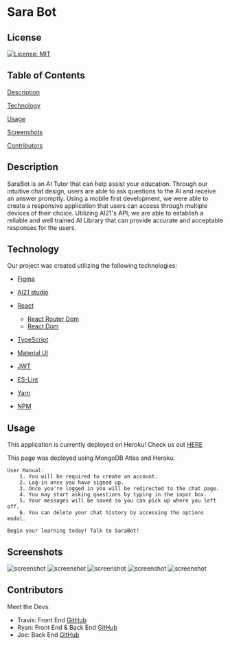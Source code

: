 # Sara Bot

## License
  [![License: MIT](https://img.shields.io/badge/License-MIT-yellow.svg)](https://opensource.org/licenses/MIT)

## Table of Contents
[Description](#description)

[Technology](#technology)

[Usage](#usage)

[Screenshots](#screenshots)

[Contributors](#contributors)

## Description

SaraBot is an AI Tutor that can help assist your education. 
Through our intuitive chat design, users are able to ask questions to the AI and receive an answer promptly. 
Using a mobile first development, we were able to create a responsive application that users can access through multiple devices of their choice. 
Utilizing AI21's API, we are able to establish a reliable and well trained AI Library that can provide accurate and acceptable responses for the users. 

## Technology

Our project was created utilizing the following technologies: 

* [Figma](https://www.figma.com/file/2QGSbqYyTEN3GEpukjG1D1/Untitled?node-id=0%3A1)

* [AI21 studio](https://www.ai21.com/studio)
* [React](https://reactjs.org/)
    - [React Router Dom](https://v5.reactrouter.com/web/guides/quick-start)
    - [React Dom](https://reactjs.org/docs/react-dom.html)
* [TypeScript](https://www.typescriptlang.org/)
* [Material UI](https://mui.com/)
* [JWT](https://jwt.io/)
* [ES-Lint](https://eslint.org/)
* [Yarn](https://yarnpkg.com/)
* [NPM](https://www.npmjs.com/)

## Usage
This application is currently deployed on Heroku! 
Check us out [HERE]()

This page was deployed using MongoDB Atlas and Heroku. 

```
User Manual: 
    1. You will be required to create an account. 
    2. Log-in once you have signed up. 
    3. Once you're logged in you will be redirected to the chat page. 
    4. You may start asking questions by typing in the input box. 
    5. Your messages will be saved so you can pick up where you left off.  
    6. You can delete your chat history by accessing the options modal. 

Begin your learning today! Talk to SaraBot!
```

## Screenshots
![screenshot](./Assets/images/main.png)
![screenshot](./Assets/images/login.png)
![screenshot](./Assets/images/signup.png)
![screenshot](./Assets/images/chat.png)
![screenshot](./Assets/images/modal.png)

## Contributors

Meet the Devs: 

* Travis: Front End [GitHub](https://github.com/Travis-Anderson023)
* Ryan: Front End & Back End [GitHub](https://github.com/moonryc)
* Joe: Back End [GitHub](https://github.com/jollypong)
